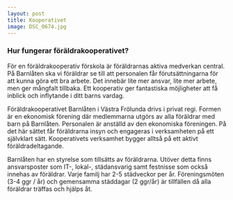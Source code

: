 ```yaml
---
layout: post
title: Kooperativet
image: DSC_0674.jpg
---
```

### Hur fungerar föräldrakooperativet? 
För en föräldrakooperativ förskola är föräldrarnas aktiva medverkan central. På Barnlåten ska vi föräldrar se till att personalen 
får förutsättningarna för att kunna göra ett bra arbete. Det innebär lite mer ansvar, lite mer arbete, men ger mångfalt tillbaka. 
Ett kooperativ ger fantastiska möjligheter att få inblick och inflytande i ditt barns vardag.

Föräldrakooperativet Barnlåten i Västra Frölunda drivs i privat regi. Formen är en ekonomisk förening där medlemmarna utgörs av alla föräldrar med barn på Barnlåten. Personalen är anställd av den ekonomiska föreningen. På det här sättet får föräldrarna insyn och engageras i verksamheten på ett självklart sätt. Kooperativets verksamhet bygger alltså på ett aktivt föräldradeltagande.

Barnlåten har en styrelse som tillsätts av föräldrarna. Utöver detta finns ansvarsposter som IT-, lokal-, städansvarig samt festnisse 
som också innehas av föräldrar. Varje familj har 2-5 städveckor per år. Föreningsmöten (3-4 ggr / år) och gemensamma 
städdagar (2 ggr/år) är tillfällen då alla föräldrar träffas och hjälps åt.

